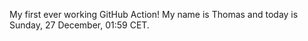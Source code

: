 My first ever working GitHub Action!
My name is Thomas and today is Sunday, 27 December, 01:59 CET. 
